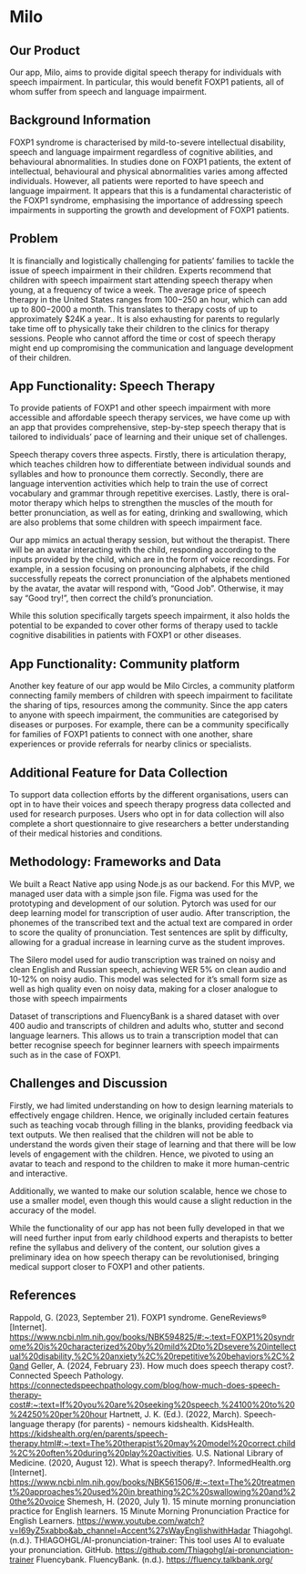# Milo

## Our Product
Our app, Milo, aims to provide digital speech therapy for individuals with speech impairment. In particular, this would benefit FOXP1 patients, all of whom suffer from speech and language impairment. 

## Background Information
FOXP1 syndrome is characterised by mild-to-severe intellectual disability, speech and language impairment regardless of cognitive abilities, and behavioural abnormalities. In studies done on FOXP1 patients, the extent of intellectual, behavioural and physical abnormalities varies among affected individuals. However, all patients were reported to have speech and language impairment. It appears that this is a fundamental characteristic of the FOXP1 syndrome, emphasising the importance of addressing speech impairments in supporting the growth and development of FOXP1 patients. 

## Problem
It is financially and logistically challenging for patients’ families to tackle the issue of speech impairment in their children. Experts recommend that children with speech impairment start attending speech therapy when young, at a frequency of twice a week. The average price of speech therapy in the United States ranges from $100-$250 an hour, which can add up to $800-$2000 a month. This translates to therapy costs of up to approximately $24K a year.. It is also exhausting for parents to regularly take time off to physically take their children to the clinics for therapy sessions. People who cannot afford the time or cost of speech therapy might end up compromising the communication and language development of their children. 

## App Functionality: Speech Therapy
To provide patients of FOXP1 and other speech impairment with more accessible and affordable speech therapy services, we have come up with an app that provides comprehensive, step-by-step speech therapy that is tailored to individuals’ pace of learning and their unique set of challenges. 

Speech therapy covers three aspects. Firstly, there is articulation therapy, which teaches children how to differentiate between individual sounds and syllables and how to pronounce them correctly. Secondly, there are language intervention activities which help to train the use of correct vocabulary and grammar through repetitive exercises. Lastly, there is oral-motor therapy which helps to strengthen the muscles of the mouth for better pronunciation, as well as for eating, drinking and swallowing, which are also problems that some children with speech impairment face.

Our app mimics an actual therapy session, but without the therapist. There will be an avatar interacting with the child, responding according to the inputs provided by the child, which are in the form of voice recordings. For example, in a session focusing on pronouncing alphabets, if the child successfully repeats the correct pronunciation of the alphabets mentioned by the avatar, the avatar will respond with, “Good Job”. Otherwise, it may say “Good try!”, then correct the child’s pronunciation. 

While this solution specifically targets speech impairment, it also holds the potential to be expanded to cover other forms of therapy used to tackle cognitive disabilities in patients with FOXP1 or other diseases.
## App Functionality: Community platform
Another key feature of our app would be Milo Circles, a community platform connecting family members of children with speech impairment to facilitate the sharing of tips, resources among the community. Since the app caters to anyone with speech impairment, the communities are categorised by diseases or purposes. For example, there can be a community specifically for families of FOXP1 patients to connect with one another, share experiences or provide referrals for nearby clinics or specialists. 

## Additional Feature for Data Collection
To support data collection efforts by the different organisations, users can opt in to have their voices and speech therapy progress data collected and used for research purposes. Users who opt in for data collection will also complete a short questionnaire to give researchers a better understanding of their medical histories and conditions. 

## Methodology: Frameworks and Data
We built a React Native app using Node.js as our backend. For this MVP, we managed user data with a simple json file. Figma was used for the prototyping and development of our solution. Pytorch was used for our deep learning model for transcription of user audio. After transcription, the phonemes of the transcribed text and the actual text are compared in order to score the quality of pronunciation. Test sentences are split by difficulty, allowing for a gradual increase in learning curve as the student improves. 

The Silero model used for audio transcription was trained on noisy and clean English and Russian speech, achieving WER 5% on clean audio and 10-12% on noisy audio. This model was selected for it’s small form size as well as high quality even on noisy data, making for a closer analogue to those with speech impairments

Dataset of transcriptions and FluencyBank is a shared dataset with over 400 audio and transcripts of children and adults who, stutter and second language learners. This allows us to train a transcription model that can better recognise speech for beginner learners with speech impairments such as in the case of FOXP1.

## Challenges and Discussion
Firstly, we had limited understanding on how to design learning materials to effectively engage children. Hence, we originally included certain features such as teaching vocab through filling in the blanks, providing feedback via text outputs. We then realised that the children will not be able to understand the words given their stage of learning and that there will be low levels of engagement with the children. Hence, we pivoted to using an avatar to teach and respond to the children to make it more human-centric and interactive.

Additionally, we wanted to make our solution scalable, hence we chose to use a smaller model, even though this would cause a slight reduction in the accuracy of the model.

While the functionality of our app has not been fully developed in that we will need further input from early childhood experts and therapists to better refine the syllabus and delivery of the content, our solution gives a preliminary idea on how speech therapy can be revolutionised, bringing medical support closer to FOXP1 and other patients.

## References
Rappold, G. (2023, September 21). FOXP1 syndrome. GeneReviews® [Internet]. https://www.ncbi.nlm.nih.gov/books/NBK594825/#:~:text=FOXP1%20syndrome%20is%20characterized%20by%20mild%2Dto%2Dsevere%20intellectual%20disability,%2C%20anxiety%2C%20repetitive%20behaviors%2C%20and
Geller, A. (2024, February 23). How much does speech therapy cost?. Connected Speech Pathology. https://connectedspeechpathology.com/blog/how-much-does-speech-therapy-cost#:~:text=If%20you%20are%20seeking%20speech,%24100%20to%20%24250%20per%20hour
Hartnett, J. K. (Ed.). (2022, March). Speech-language therapy (for parents) - nemours kidshealth. KidsHealth. https://kidshealth.org/en/parents/speech-therapy.html#:~:text=The%20therapist%20may%20model%20correct,child%2C%20often%20during%20play%20activities.
U.S. National Library of Medicine. (2020, August 12). What is speech therapy?. InformedHealth.org [Internet]. https://www.ncbi.nlm.nih.gov/books/NBK561506/#:~:text=The%20treatment%20approaches%20used%20in,breathing%2C%20swallowing%20and%20the%20voice
Shemesh, H. (2020, July 1). 15 minute morning pronunciation practice for English learners. 15 Minute Morning Pronunciation Practice for English Learners. https://www.youtube.com/watch?v=l69yZ5xabbo&ab_channel=Accent%27sWayEnglishwithHadar
Thiagohgl. (n.d.). THIAGOHGL/AI-pronunciation-trainer: This tool uses AI to evaluate your pronunciation. GitHub. https://github.com/Thiagohgl/ai-pronunciation-trainer
Fluencybank. FluencyBank. (n.d.). https://fluency.talkbank.org/ 
